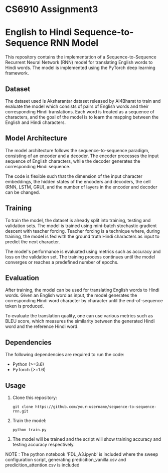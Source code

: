 # CS6910 Assignment3

# English to Hindi Sequence-to-Sequence RNN Model

This repository contains the implementation of a Sequence-to-Sequence Recurrent Neural Network (RNN) model for translating English words to Hindi words. The model is implemented using the PyTorch deep learning framework.

## Dataset
The dataset used is  Aksharantar dataset released by AI4Bharat to train and evaluate the model which consists of pairs of English words and their corresponding Hindi translations. Each word is treated as a sequence of characters, and the goal of the model is to learn the mapping between the English and Hindi characters.

## Model Architecture
The model architecture follows the sequence-to-sequence paradigm, consisting of an encoder and a decoder. The encoder processes the input sequence of English characters, while the decoder generates the corresponding Hindi sequence.

The code is flexible such that the dimension of the input character embeddings, the hidden states of the encoders and decoders, the cell (RNN, LSTM, GRU), and the number of layers in the encoder and decoder can be changed.

## Training
To train the model, the dataset is already split into training, testing and validation sets. The model is trained using mini-batch stochastic gradient descent with teacher forcing. Teacher forcing is a technique where, during training, the model is fed with the ground truth Hindi characters as input to predict the next character.

The model's performance is evaluated using metrics such as accuracy and loss on the validation set. The training process continues until the model converges or reaches a predefined number of epochs.

## Evaluation
After training, the model can be used for translating English words to Hindi words. Given an English word as input, the model generates the corresponding Hindi word character by character until the end-of-sequence token is produced.

To evaluate the translation quality, one can use various metrics such as BLEU score, which measures the similarity between the generated Hindi word and the reference Hindi word.

## Dependencies
The following dependencies are required to run the code:
- Python (>=3.6)
- PyTorch (>=1.6)

## Usage
1. Clone this repository:
   ```
   git clone https://github.com/your-username/sequence-to-sequence-rnn.git
   ```

2. Train the model:
   ```
   python train.py
   ```

3. The model will be trained and the script will show training accuracy and testing accuracy respectively.

NOTE : The python notebook 'FDL_A3.ipynb' is included where the sweep configuration script, generating predicition_vanilla.csv and predicition_attention.csv is included
